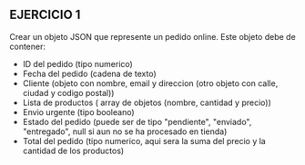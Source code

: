 ## EJERCICIO 1
 
Crear un objeto JSON que represente un pedido online. Este objeto debe de contener:
* ID del pedido (tipo numerico)
* Fecha del pedido (cadena de texto)
* Cliente (objeto con nombre, email y direccion (otro objeto con calle, ciudad y codigo postal))
* Lista de productos  ( array de objetos (nombre, cantidad y precio))
* Envio urgente (tipo booleano)
* Estado del pedido (puede ser de tipo "pendiente", "enviado", "entregado", null si aun no se ha procesado en tienda)
* Total del pedido (tipo numerico, aqui sera la suma del precio y la cantidad de los productos)